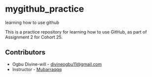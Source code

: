 # mygithub_practice
learning how to use github

This is a practice repository for learning how to use GitHub, as part of Assignment 2 for Cohort 25.

## Contributors

- Ogbu Divine-will - [divineogbu11@gmail.com](mailto:divineogbu11@gmail.com)  
- Instructor - [Mubarraqqq](https://github.com/mubarraqqq)
